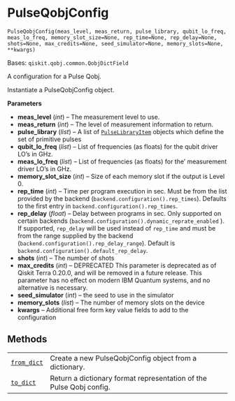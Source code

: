 # PulseQobjConfig

<span id="undefined" />

`PulseQobjConfig(meas_level, meas_return, pulse_library, qubit_lo_freq, meas_lo_freq, memory_slot_size=None, rep_time=None, rep_delay=None, shots=None, max_credits=None, seed_simulator=None, memory_slots=None, **kwargs)`

Bases: `qiskit.qobj.common.QobjDictField`

A configuration for a Pulse Qobj.

Instantiate a PulseQobjConfig object.

**Parameters**

*   **meas\_level** (*int*) – The measurement level to use.
*   **meas\_return** (*int*) – The level of measurement information to return.
*   **pulse\_library** (*list*) – A list of [`PulseLibraryItem`](qiskit.qobj.PulseLibraryItem#qiskit.qobj.PulseLibraryItem "qiskit.qobj.PulseLibraryItem") objects which define the set of primitive pulses
*   **qubit\_lo\_freq** (*list*) – List of frequencies (as floats) for the qubit driver LO’s in GHz.
*   **meas\_lo\_freq** (*list*) – List of frequencies (as floats) for the’ measurement driver LO’s in GHz.
*   **memory\_slot\_size** (*int*) – Size of each memory slot if the output is Level 0.
*   **rep\_time** (*int*) – Time per program execution in sec. Must be from the list provided by the backend (`backend.configuration().rep_times`). Defaults to the first entry in `backend.configuration().rep_times`.
*   **rep\_delay** (*float*) – Delay between programs in sec. Only supported on certain backends (`backend.configuration().dynamic_reprate_enabled` ). If supported, `rep_delay` will be used instead of `rep_time` and must be from the range supplied by the backend (`backend.configuration().rep_delay_range`). Default is `backend.configuration().default_rep_delay`.
*   **shots** (*int*) – The number of shots
*   **max\_credits** (*int*) – DEPRECATED This parameter is deprecated as of Qiskit Terra 0.20.0, and will be removed in a future release. This parameter has no effect on modern IBM Quantum systems, and no alternative is necessary.
*   **seed\_simulator** (*int*) – the seed to use in the simulator
*   **memory\_slots** (*list*) – The number of memory slots on the device
*   **kwargs** – Additional free form key value fields to add to the configuration

## Methods

|                                                                                                                                    |                                                                     |
| ---------------------------------------------------------------------------------------------------------------------------------- | ------------------------------------------------------------------- |
| [`from_dict`](qiskit.qobj.PulseQobjConfig.from_dict#qiskit.qobj.PulseQobjConfig.from_dict "qiskit.qobj.PulseQobjConfig.from_dict") | Create a new PulseQobjConfig object from a dictionary.              |
| [`to_dict`](qiskit.qobj.PulseQobjConfig.to_dict#qiskit.qobj.PulseQobjConfig.to_dict "qiskit.qobj.PulseQobjConfig.to_dict")         | Return a dictionary format representation of the Pulse Qobj config. |
